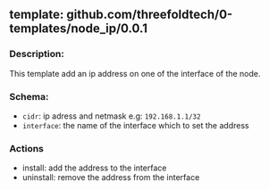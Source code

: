 ## template: github.com/threefoldtech/0-templates/node_ip/0.0.1

### Description:
This template add an ip address on one of the interface of the node.

### Schema:

- `cidr`: ip adress and netmask e.g: `192.168.1.1/32`
- `interface`: the name of the interface which to set the address


### Actions
- install: add the address to the interface
- uninstall: remove the address from the interface
